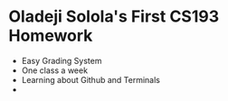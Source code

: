 # Oladeji Solola's First CS193 Homework

- Easy Grading System
- One class a week
- Learning about Github and Terminals
- 



